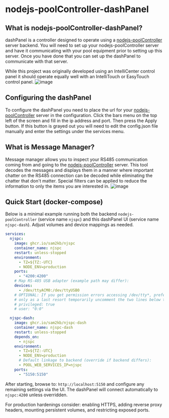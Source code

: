﻿# nodejs-poolController-dashPanel
## What is nodejs-poolController-dashPanel?
dashPanel is a controller designed to operate using a [nodejs-poolController](https://github.com/tagyoureit/nodejs-poolController) server backend.  You will need to set up your nodejs-poolController server and have it communicating with your pool equipment prior to setting up this server.  Once you have done that you can set up the dashPanel to communicate with that server.

While this project was originally developed using an IntelliCenter control panel it should operate equally well with an IntelliTouch or EasyTouch control panel.
![image](https://user-images.githubusercontent.com/47839015/83304160-38a86780-a1b3-11ea-8214-442db6c6bdc4.png)

## Configuring the dashPanel
To configure the dashPanel you need to place the url for your [nodejs-poolController](https://github.com/tagyoureit/nodejs-poolController) server in the configuration.  Click the bars menu on the top left of the screen and fill in the ip address and port.  Then press the Apply button.  If this button is grayed out you will need to edit the config.json file manually and enter the settings under the services menu.

## What is Message Manager?
Message manager allows you to inspect your RS485 communication coming from and going to the [nodejs-poolController](https://github.com/tagyoureit/nodejs-poolController) server.  This tool decodes the messages and displays them in a manner where important chatter on the RS485 connection can be decoded while eliminating the chatter that don't matter.  Special filters can be applied to reduce the information to only the items you are interested in.
![image](https://user-images.githubusercontent.com/47839015/83314254-7a92d700-a1ce-11ea-8891-545db084624e.png)

## Quick Start (docker-compose)
Below is a minimal example running both the backend `nodejs-poolController` (service name `njspc`) and this dashPanel UI (service name `njspc-dash`). Adjust volumes and device mappings as needed.

```yaml
services:
  njspc:
    image: ghcr.io/sam2kb/njspc
    container_name: njspc
    restart: unless-stopped
    environment:
      - TZ=${TZ:-UTC}
      - NODE_ENV=production
    ports:
      - "4200:4200"
    # Map RS-485 USB adapter (example path may differ):
    devices:
      - /dev/ttyACM0:/dev/ttyUSB0
    # OPTIONAL: If you get permission errors accessing /dev/tty*, prefer adding the container user to the host dialout/uucp group;
    # only as a last resort temporarily uncomment the two lines below to run privileged/root (less secure).
    # privileged: true
    # user: "0:0"

  njspc-dash:
    image: ghcr.io/sam2kb/njspc-dash
    container_name: njspc-dash
    restart: unless-stopped
    depends_on:
      - njspc
    environment:
      - TZ=${TZ:-UTC}
      - NODE_ENV=production
      # Default linkage to backend (override if backend differs):
      - POOL_WEB_SERVICES_IP=njspc
    ports:
      - "5150:5150"
```

After starting, browse to: `http://localhost:5150` and configure any remaining settings via the UI. The dashPanel will connect automatically to `njspc:4200` unless overridden.

For production hardenings consider: enabling HTTPS, adding reverse proxy headers, mounting persistent volumes, and restricting exposed ports.


